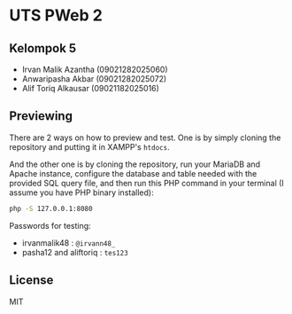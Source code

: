 # UTS PWeb 2

## Kelompok 5

- Irvan Malik Azantha (09021282025060)
- Anwaripasha Akbar (09021282025072)
- Alif Toriq Alkausar (09021182025016)

## Previewing

There are 2 ways on how to preview and test. One is by simply cloning the repository and putting it in XAMPP's `htdocs`.

And the other one is by cloning the repository, run your MariaDB and Apache instance, configure the database and table needed with the provided SQL query file, and then run this PHP command in your terminal (I assume you have PHP binary installed):

```bash
php -S 127.0.0.1:8080
```

Passwords for testing:

- irvanmalik48 : `@irvann48_`
- pasha12 and aliftoriq : `tes123`

## License

MIT
